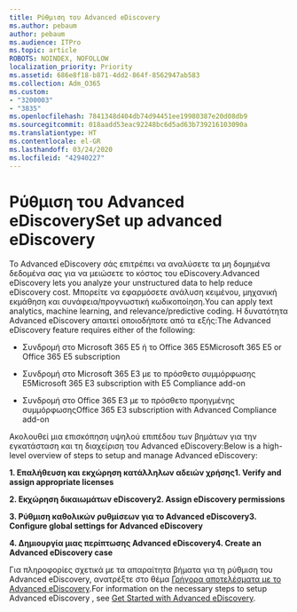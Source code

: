 ```yaml
---
title: Ρύθμιση του Advanced eDiscovery
ms.author: pebaum
author: pebaum
ms.audience: ITPro
ms.topic: article
ROBOTS: NOINDEX, NOFOLLOW
localization_priority: Priority
ms.assetid: 686e8f18-b871-4dd2-864f-8562947ab583
ms.collection: Adm_O365
ms.custom:
- "3200003"
- "3835"
ms.openlocfilehash: 7841348d404db74d94451ee19980387e20d08db9
ms.sourcegitcommit: 018aadd53eac92248bc6d5ad63b739216103090a
ms.translationtype: HT
ms.contentlocale: el-GR
ms.lasthandoff: 03/24/2020
ms.locfileid: "42940227"
---
```

# <a name="set-up-advanced-ediscovery"></a><span data-ttu-id="f59b3-102">Ρύθμιση του Advanced eDiscovery</span><span class="sxs-lookup"><span data-stu-id="f59b3-102">Set up advanced eDiscovery</span></span>

<span data-ttu-id="f59b3-103">Το Advanced eDiscovery σάς επιτρέπει να αναλύσετε τα μη δομημένα δεδομένα σας για να μειώσετε το κόστος του eDiscovery.</span><span class="sxs-lookup"><span data-stu-id="f59b3-103">Advanced eDiscovery lets you analyze your unstructured data to help reduce eDiscovery cost.</span></span> <span data-ttu-id="f59b3-104">Μπορείτε να εφαρμόσετε ανάλυση κειμένου, μηχανική εκμάθηση και συνάφεια/προγνωστική κωδικοποίηση.</span><span class="sxs-lookup"><span data-stu-id="f59b3-104">You can apply text analytics, machine learning, and relevance/predictive coding.</span></span>  <span data-ttu-id="f59b3-105">Η δυνατότητα Advanced eDiscovery απαιτεί οποιοδήποτε από τα εξής:</span><span class="sxs-lookup"><span data-stu-id="f59b3-105">The Advanced eDiscovery feature requires either of the following:</span></span>

- <span data-ttu-id="f59b3-106">Συνδρομή στο Microsoft 365 E5 ή το Office 365 E5</span><span class="sxs-lookup"><span data-stu-id="f59b3-106">Microsoft 365 E5 or Office 365 E5 subscription</span></span>

- <span data-ttu-id="f59b3-107">Συνδρομή στο Microsoft 365 E3 με το πρόσθετο συμμόρφωσης E5</span><span class="sxs-lookup"><span data-stu-id="f59b3-107">Microsoft 365 E3 subscription with E5 Compliance add-on</span></span>

- <span data-ttu-id="f59b3-108">Συνδρομή στο Office 365 E3 με το πρόσθετο προηγμένης συμμόρφωσης</span><span class="sxs-lookup"><span data-stu-id="f59b3-108">Office 365 E3 subscription with Advanced Compliance add-on</span></span>

<span data-ttu-id="f59b3-109">Ακολουθεί μια επισκόπηση υψηλού επιπέδου των βημάτων για την εγκατάσταση και τη διαχείριση του Advanced eDiscovery:</span><span class="sxs-lookup"><span data-stu-id="f59b3-109">Below is a high-level overview of steps to setup and manage Advanced eDiscovery:</span></span>

<span data-ttu-id="f59b3-110">**1. Επαλήθευση και εκχώρηση κατάλληλων αδειών χρήσης**</span><span class="sxs-lookup"><span data-stu-id="f59b3-110">**1. Verify and assign appropriate licenses**</span></span>

<span data-ttu-id="f59b3-111">**2. Εκχώρηση δικαιωμάτων eDiscovery**</span><span class="sxs-lookup"><span data-stu-id="f59b3-111">**2. Assign eDiscovery permissions**</span></span>

<span data-ttu-id="f59b3-112">**3. Ρύθμιση καθολικών ρυθμίσεων για το Advanced eDiscovery**</span><span class="sxs-lookup"><span data-stu-id="f59b3-112">**3. Configure global settings for Advanced eDiscovery**</span></span>

<span data-ttu-id="f59b3-113">**4. Δημιουργία μιας περίπτωσης Advanced eDiscovery**</span><span class="sxs-lookup"><span data-stu-id="f59b3-113">**4. Create an Advanced eDiscovery case**</span></span>

<span data-ttu-id="f59b3-114">Για πληροφορίες σχετικά με τα απαραίτητα βήματα για τη ρύθμιση του Advanced eDiscovery, ανατρέξτε στο θέμα [Γρήγορα αποτελέσματα με το Advanced eDiscovery](https://docs.microsoft.com/microsoft-365/compliance/get-started-with-advanced-ediscovery?view=o365-worldwide).</span><span class="sxs-lookup"><span data-stu-id="f59b3-114">For information on the necessary steps to setup Advanced eDiscovery , see  [Get Started with Advanced eDiscovery](https://docs.microsoft.com/microsoft-365/compliance/get-started-with-advanced-ediscovery?view=o365-worldwide).</span></span>
